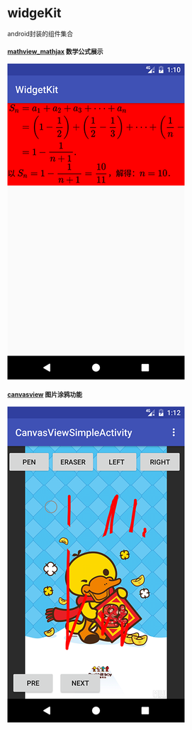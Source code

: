 # widgeKit
android封装的组件集合

#### [mathview_mathjax](./mathview_mathjax) 数学公式展示
![](./simple_capture/math_simple1.png)

#### [canvasview](./canvasview) 图片涂鸦功能
![](./simple_capture/Screenshot_14997499712.png)
